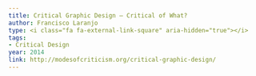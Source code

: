 ```yaml
---
title: Critical Graphic Design — Critical of What?
author: Francisco Laranjo
type: <i class="fa fa-external-link-square" aria-hidden="true"></i>
tags:
- Critical Design
year: 2014
link: http://modesofcriticism.org/critical-graphic-design/
---
```

